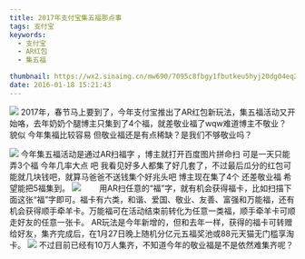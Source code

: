 ```yaml
---
title: 2017年支付宝集五福那点事
tags: 支付宝
keywords:
  - 支付宝
  - AR红包
  - 集五福

thumbnail: https://wx2.sinaimg.cn/mw690/7095c8fbgy1fbutkeu5hyj20dg04eq2x.jpg
date: 2016-01-18 15:21:43
---
```


![][1]
     2017年，春节马上要到了，今年支付宝推出了AR红包新玩法，集五福活动又开始咯，去年奶奶个腿博主只集到了4个福，就差敬业福了wqw难道博主不敬业？
貌似 今年集福比较容易 但敬业福还是有点稀缺？是我们不够敬业吗？
<!--more-->
![][2]
    今年集五福活动是通过AR扫福字 ，博主就打开百度图片拼命扫 可是一天只能弄3个福 
    今年几率大点 吧 我看见好多人都集了好几套了，不过最后瓜分的红包可能就几块钱吧，就算马爸爸不送钱集个好兆头吧
博主现在集了4个 还差敬业福 希望能把5福集到。
![][3]
　　用AR扫任意的“福”字，就有机会获得福卡，比如扫描下面这张“福”字即可。福卡有六类，和谐、爱国、敬业、友善、富强和万能福，还有机会获得顺手牵羊卡。万能福可在活动结束前转化为任意一类福，顺手牵羊卡可顺走好友的任意一张卡。
     AR玩法是今年新增的，但和去年一样，获得的福卡可转赠给好友，集齐完成后，在1月27日晚上随机分亿元五福奖池或88元天猫无门槛享淘卡。
![][4]
    不过目前已经有10万人集齐，不知道今年的敬业福是不是依然难集齐呢？


  [1]: https://wx2.sinaimg.cn/mw690/7095c8fbgy1fbutkeu5hyj20dg04eq2x.jpg
  [2]: https://wx2.sinaimg.cn/mw690/7095c8fbgy1fbutkh73omj20dw0oodvl.jpg
  [3]: https://wx2.sinaimg.cn/mw690/7095c8fbgy1fbutkjptdij20dw0oo10d.jpg
  [4]: https://wx2.sinaimg.cn/mw690/7095c8fbgy1fbutkkf44vj20dw0oothg.jpg